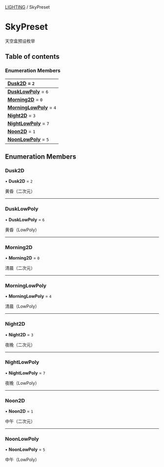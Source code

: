 [LIGHTING](../groups/Core.LIGHTING.md) / SkyPreset

# SkyPreset <Badge type="tip" text="Enumeration" /> <Score text="SkyPreset" />

<p class="content-big">

天空盒预设枚举

</p>

## Table of contents

### Enumeration Members <Score text="Enumeration" /> 
| **[Dusk2D](mw.SkyPreset.md#dusk2d)** = ``2``  |
| :----- |
| **[DuskLowPoly](mw.SkyPreset.md#dusklowpoly)** = ``6`` |
| **[Morning2D](mw.SkyPreset.md#morning2d)** = ``0`` |
| **[MorningLowPoly](mw.SkyPreset.md#morninglowpoly)** = ``4`` |
| **[Night2D](mw.SkyPreset.md#night2d)** = ``3`` |
| **[NightLowPoly](mw.SkyPreset.md#nightlowpoly)** = ``7`` |
| **[Noon2D](mw.SkyPreset.md#noon2d)** = ``1`` |
| **[NoonLowPoly](mw.SkyPreset.md#noonlowpoly)** = ``5`` |

## Enumeration Members

### Dusk2D <Score text="Dusk" /> 

• **Dusk2D** = ``2``

黄昏（二次元）

___

### DuskLowPoly <Score text="DuskLowPoly" /> 

• **DuskLowPoly** = ``6``

黄昏（LowPoly）

___

### Morning2D <Score text="Morning" /> 

• **Morning2D** = ``0``

清晨（二次元）

___

### MorningLowPoly <Score text="MorningLowPoly" /> 

• **MorningLowPoly** = ``4``

清晨（LowPoly）

___

### Night2D <Score text="Night" /> 

• **Night2D** = ``3``

夜晚（二次元）

___

### NightLowPoly <Score text="NightLowPoly" /> 

• **NightLowPoly** = ``7``

夜晚（LowPoly）

___

### Noon2D <Score text="Noon" /> 

• **Noon2D** = ``1``

中午（二次元）

___

### NoonLowPoly <Score text="NoonLowPoly" /> 

• **NoonLowPoly** = ``5``

中午（LowPoly）
